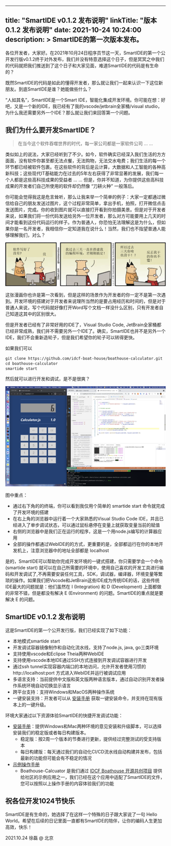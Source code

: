 
---
title: "SmartIDE v0.1.2 发布说明"
linkTitle: "版本 0.1.2 发布说明"
date: 2021-10-24 10:24:00
description: >
  SmartIDE的第一次版本发布。
---

各位开发者，大家好。在2021年10月24日程序员节这一天，SmartIDE的第一个公开发行版v0.1.2终于对外发布，我们并没有特意选择这个日子，但是冥冥之中我们的代码就把我们推送到了这个日子和大家见面，难道SmartIDE的代码是有生命的？

既然SmartIDE的代码是如此的懂得开发者，那么就让我们一起来认识一下这位新朋友。到底SmartIDE是谁？她能做些什么？

“人如其名”，SmartIDE是一个Smart IDE，智能化集成开发环境。你可能在想：好吧，又是一个新的IDE，我已经有了我的vscode/jetbrain全家桶/visual studio，为什么我还需要另外一个IDE？那么就让我们来回答第一个问题。

## 我们为什么要开发SmartIDE？

> 在当今这个软件吞噬世界的时代，每一家公司都是一家软件公司 ... ...

类似如上的说法，大家已经听到了不少。如今，软件确实已经深入我们生活的方方面面，没有软件你甚至都无法点餐，无法购物，无法交水电费；我们生活的每一个环节都已经被软件包裹。在这些软件的背后是云计算，大数据和人工智能的各种高新科技；这些现代IT基础能力在过去的5年左右获得了非常显著的发展，我们每一个人都是这些高科技成果的受益者 ... ... 但是，你并不知道，为你提供这些高科技成果的开发者们自己所使用的软件却仍然像 “刀耕火种” 一般落后。

你可能会觉得我这是危言耸听，那么让我来举一个简单的例子：大家一定都通过微信给自己的朋友发送过图片，这个过程非常简单，拿出手机，拍照，打开微信点击发送图片，完成。你的收到图片就可以直接打开看到你拍摄美景。但是对于开发者来说，如果我们将一份代码发送给另外一位开发者，那么对方可能要用上几天的时间才能看到这份代码运行的样子。作为普通人，你恐怕无法理解这是为什么，但如果你是一名开发者，我相信你一定知道我在说什么！当然，我们也不指望普通人能够理解我们，对么？

![Dilbert的漫画](dilbert.png)

这张漫画你也许是第一次看到，但是这样的场景作为开发者的你一定不是第一次遇到。开发环境的搭建对于开发者来说理所当然的是要占用经历和时间的，但是对于普通人来说，写个代码就好像打开Word写个文档一样没什么区别，只有开发者自己知道这其中的区别很大。

但是开发者已经有了非常好用的IDE了，Visual Studio Code, JetBrain全家桶都已经非常成熟，我们并不需要另外一个IDE了。确实，SmartIDE也并不是另外一个IDE，我们不会重新造轮子，但是我们希望你的轮子可以转得更快。

如果我们可以

```shell
git clone https://github.com/idcf-boat-house/boathouse-calculator.git
cd boathouse-calculator
smartide start
```

然后就可以进行开发和调试，是不是很爽？

![](smartide-sample-calcualtor.png)

图中重点：

- 通过右下角的的终端，你可以看到我仅用个简单的 smartide start 命令就完成了开发环境的搭建
- 在右上角的浏览器中运行着一个大家熟悉的Visual Studio Code IDE，并且已经进入了单步调试状态，可以通过鼠标悬停在变量上就获取变量当前的赋值
- 右侧的浏览器中是我们正在运行的程序，这是一个用node.js编写的计算器应用
- 全部的操作都通过WebIDE的的方式，更重要的是，全部都运行在你的本地开发机上，注意浏览器中的地址全部都是 localhost

是的，SmartIDE可以帮助你完成开发环境的一键式搭建，你只需要学会一个命令 (smartide start) 就可以在自己所需要的环境中，使用自己喜欢的开发工具进行编码和开发调试了,不再需要安装任何工具，SDK，调试器，编译器，环境变量等繁琐的操作。如果我们把Vscode和JetBrain这些IDE成为传统IDE的话，这些传统IDE最大的问题就是：他们虽然在 I (Integration) 和 D (Development) 上面都做的非常不错，但是都没有解决 E (Environment) 的问题。SmartIDE的重点就是要解决 E 的问题。

## SmartIDE v0.1.2 发布说明

这是SmartIDE的第一个公开发行版，我们已经实现了如下功能：

- 本地模式smartide start
- 开发调试容器镜像制作和自动化流水线，支持了node.js, java, go三类环境
- 支持使用vscode和Eclipse Theia两种WebIDE
- 支持使用vscode本地IDE通过SSH方式连接到开发调试容器进行开发
- 通过ssh tunnel实现容器内端口的本地访问，允许开发者使用习惯的 http://localhost:port 方式进入WebIDE并运行被调试应用
- 多语言支持：当前提供中文版和英文版两种语言版本，通过自动识别开发者操作系统环境自动切换显示语言
- 跨平台支持：支持Windows和MacOS两种操作系统
- 一键安装支持：开发者可以从 [安装手册](/zh/docs/getting-started/install/) 获取一键安装命令，并支持在现有版本上的一键升级。

环境大家通过以下资源体验SmartIDE的快捷开发调试功能：

- [安装手册](/zh/docs/getting-started/install/)：提供Windows和Mac两种环境的意见安装和升级脚本，可以选择安装我们的稳定版或者每日构建版本。
  - 稳定版：按2周一个版本的节奏进行更新，提供经过完整测试的受支持版本
  - 每日构建版：每天通过我们的自动化CI/CD流水线自动构建并发布，包括最新的功能但可能会有不稳定的情况
- [示例操作手册](/zh/docs/getting-started/sample-calculator/)
  - Boathouse-Calcuator 是我们通过 [IDCF Boathouse 开源共创项目](https://idcf.org.cn) 提供给社区的示例应用之一，我们已经在这个应用中适配了SmartIDE的文件，您可以按照以上操作手册的内容体验我们的功能

## 祝各位开发1024节快乐

SmartIDE是有生命的，她选择了在这样一个特殊的日子跟大家说了一句 Hello World。希望在后续的日记里面一直都有SmartIDE的陪伴，让你的编码人生更加高效，快乐！

2021.10.24 徐磊 @ 北京






